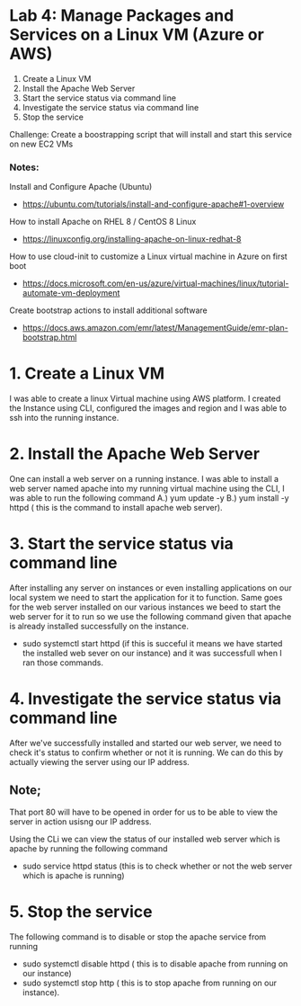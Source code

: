 # Lab 4: Manage Packages and Services on a Linux VM (Azure or AWS)

1. Create a Linux VM
2. Install the Apache Web Server
3. Start the service status via command line
4. Investigate the service status via command line
5. Stop the service 

Challenge: Create a boostrapping script that will install and start this service on new EC2 VMs

### Notes:

Install and Configure Apache (Ubuntu)
* https://ubuntu.com/tutorials/install-and-configure-apache#1-overview

How to install Apache on RHEL 8 / CentOS 8 Linux
* https://linuxconfig.org/installing-apache-on-linux-redhat-8

How to use cloud-init to customize a Linux virtual machine in Azure on first boot
* https://docs.microsoft.com/en-us/azure/virtual-machines/linux/tutorial-automate-vm-deployment

Create bootstrap actions to install additional software
* https://docs.aws.amazon.com/emr/latest/ManagementGuide/emr-plan-bootstrap.html





# 1. Create a Linux VM

I was able to create a linux Virtual machine using AWS platform. I created the Instance using CLI, configured 
the images and region and I was able to ssh into the running instance.


# 2. Install the Apache Web Server 

One can install a web server on a running instance. I was able to install a web server named apache into my 
running virtual machine using the CLI, I was able to run the following command 
  A.) yum update -y
  B.) yum install -y httpd ( this is the command to install apache web server).
  

# 3. Start the service status via command line

After installing any server on instances or even installing applications on our local system we need to start the
application for it to function. Same goes for the web server installed on our various instances we beed to start 
the web server for it to run so we use the following command given that apache is already installed successfully 
on the instance.
  * sudo systemctl start httpd (if this is succeful it means we have started the installed web sever on our instance)
and it was successfull when I ran those commands.


# 4. Investigate the service status via command line

After we've successfully installed and started our web server, we need to check it's status to confirm whether or not 
it is running. We can do this by actually viewing the server using our IP address. 
## Note; 
That port 80 will have to be opened in order for us to be able to view the server in action usisng our IP address.

Using the CLi we can view the status of our installed web server which is apache by running the following command   
 * sudo service httpd status (this is to check whether or not the web server which is apache is running)


# 5. Stop the service

 The following command is to disable or stop the apache service from running 

* sudo systemctl disable httpd ( this is to disable apache from running on our instance)
* sudo systemctl stop http ( this is to stop apache from running on our instance).
